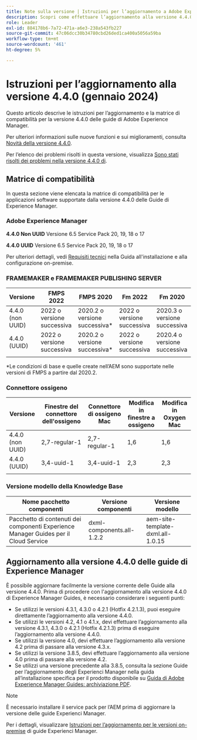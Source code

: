 ```yaml
---
title: Note sulla versione | Istruzioni per l’aggiornamento a Adobe Experience Manager Guides versione 4.4.0
description: Scopri come effettuare l’aggiornamento alla versione 4.4.0 delle guide di Adobe Experience Manager
role: Leader
exl-id: 884178b6-7a72-471a-a6e3-238a543fb227
source-git-commit: 47c06dcc30b34780cbd26ded1ca400a5056a59ba
workflow-type: tm+mt
source-wordcount: '461'
ht-degree: 5%

---
```


# Istruzioni per l’aggiornamento alla versione 4.4.0 (gennaio 2024)

Questo articolo descrive le istruzioni per l’aggiornamento e la matrice di compatibilità per la versione 4.4.0 delle guide di Adobe Experience Manager.

Per ulteriori informazioni sulle nuove funzioni e sui miglioramenti, consulta [Novità della versione 4.4.0](../release-info/whats-new-4-4.md).

Per l’elenco dei problemi risolti in questa versione, visualizza [Sono stati risolti dei problemi nella versione 4.4.0 di](../release-info/fixed-issues-4-4.md).




## Matrice di compatibilità

In questa sezione viene elencata la matrice di compatibilità per le applicazioni software supportate dalla versione 4.4.0 delle Guide di Experience Manager.

### Adobe Experience Manager

**4.4.0 Non UUID**
Versione 6.5 Service Pack 20, 19, 18 o 17

**4.4.0 UUID**
Versione 6.5 Service Pack 20, 19, 18 o 17


Per ulteriori dettagli, vedi [Requisiti tecnici](../install-guide/download-install-technical-requirements.md) nella Guida all&#39;installazione e alla configurazione on-premise.

### FRAMEMAKER e FRAMEMAKER PUBLISHING SERVER

| Versione | FMPS 2022 | FMPS 2020 | Fm 2022 | Fm 2020 |
| --- | --- | --- | --- | --- |
| 4.4.0 (non UUID) | 2022 o versione successiva | 2020.2 o versione successiva* | 2022 o versione successiva | 2020.3 o versione successiva |
| 4.4.0 (UUID) | 2022 o versione successiva | 2020.2 o versione successiva* | 2022 o versione successiva | 2020.4 o versione successiva |
| | | | |

*Le condizioni di base e quelle create nell’AEM sono supportate nelle versioni di FMPS a partire dal 2020.2.

### Connettore ossigeno

| Versione | Finestre del connettore dell&#39;ossigeno | Connettore di ossigeno Mac | Modifica in finestre a ossigeno | Modifica in Oxygen Mac |
| --- | --- | --- |--- |--- |
| 4.4.0 (non UUID) | 2,7-regular-1 | 2,7-regular-1 | 1,6 | 1,6 |
| 4.4.0 (UUID) | 3,4-uuid-1 | 3,4-uuid-1 | 2,3 | 2,3 |
|  |  |   |



### Versione modello della Knowledge Base

| Nome pacchetto componenti | Versione componenti | Versione modello |
|---|---|---|
| Pacchetto di contenuti dei componenti Experience Manager Guides per il Cloud Service | dxml-components.all-1.2.2 | aem-site-template-dxml.all-1.0.15 |



## Aggiornamento alla versione 4.4.0 delle guide di Experience Manager


È possibile aggiornare facilmente la versione corrente delle Guide alla versione 4.4.0. Prima di procedere con l&#39;aggiornamento alla versione 4.4.0 di Experience Manager Guides, è necessario considerare i seguenti punti:


- Se utilizzi le versioni 4.3.1, 4.3.0 o 4.2.1 (Hotfix 4.2.1.3), puoi eseguire direttamente l’aggiornamento alla versione 4.4.0.
- Se utilizzi le versioni 4.2, 4.1 o 4.1.x, devi effettuare l’aggiornamento alla versione 4.3.1, 4.3.0 o 4.2.1 (Hotfix 4.2.1.3) prima di eseguire l’aggiornamento alla versione 4.4.0.
- Se utilizzi la versione 4.0, devi effettuare l’aggiornamento alla versione 4.2 prima di passare alla versione 4.3.x.
- Se utilizzi la versione 3.8.5, devi effettuare l’aggiornamento alla versione 4.0 prima di passare alla versione 4.2.
- Se utilizzi una versione precedente alla 3.8.5, consulta la sezione Guide per l’aggiornamento degli Experienci Manager nella guida all’installazione specifica per il prodotto disponibile su [Guida di Adobe Experience Manager Guides: archiviazione PDF](https://helpx.adobe.com/xml-documentation-for-experience-manager/archive.html).



>[!NOTE]
>
>È necessario installare il service pack per l’AEM prima di aggiornare la versione delle guide Experienci Manager.

Per i dettagli, visualizzare [Istruzioni per l’aggiornamento per le versioni on-premise](../install-guide/upgrade-xml-documentation.md) di guide Experienci Manager.
